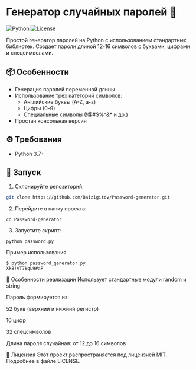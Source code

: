 # Генератор случайных паролей 🔐

[![Python](https://img.shields.io/badge/Python-3.7%2B-blue)](https://python.org)
[![License](https://img.shields.io/badge/License-MIT-green)](LICENSE)

Простой генератор паролей на Python с использованием стандартных библиотек. Создает пароли длиной 12-16 символов с буквами, цифрами и спецсимволами.

## 📦 Особенности
- Генерация паролей переменной длины
- Использование трех категорий символов:
  - Английские буквы (A-Z, a-z)
  - Цифры (0-9)
  - Специальные символы (!@#$%^&* и др.)
- Простая консольная версия

## ⚙️ Требования
- Python 3.7+

## 🚀 Запуск
1. Склонируйте репозиторий:
```bash
git clone https://github.com/Baizigitov/Password-generator.git
```
2. Перейдите в папку проекта:
```
cd Password-generator
```
3. Запустите скрипт:
```
python password.py
```
Пример использования
```
$ python password_generator.py
Xk8!vT7$qL9#aP
```
📝 Особенности реализации
Использует стандартные модули random и string

Пароль формируется из:

52 букв (верхний и нижний регистр)

10 цифр

32 спецсимволов

Длина пароля случайная: от 12 до 16 символов

📄 Лицензия
Этот проект распространяется под лицензией MIT. Подробнее в файле LICENSE.
